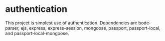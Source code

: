# authentication

This project is simplest use of authentication. Dependencies are bode-parser, ejs, express, express-session, mongoose, passport, passport-local, and passport-local-mongoose.
